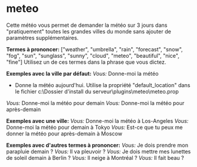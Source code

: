 # meteo

Cette météo vous permet de demander la météo sur 3  jours dans "pratiquement" toutes les grandes villes du monde sans ajouter de paramètres supplémentaires.

**Termes à prononcer:**
["weather", "umbrella", "rain", "forecast", "snow", "fog", "sun", "sunglass", "sunny", "cloud", "meteo", "beautiful", "nice", "fine"]
Utilisez un de ces termes dans la phrase que vous dictez.

**Exemples avec la ville par défaut:**
_Vous:_ Donne-moi la météo
- Donne la météo aujourd'hui. Utilise la propriété "default_location" dans le fichier c:\Dossier d'install du serveur\plugins\meteo\meteo.prop

_Vous:_ Donne-moi la météo pour demain
_Vous:_ Donne-moi la météo pour après-demain



**Exemples avec une ville:**
_Vous:_ Donne-moi la météo à Los-Angeles
_Vous:_ Donne-moi la météo pour demain à Tokyo
_Vous:_ Est-ce que tu peux me donner la météo pour après-demain à Moscow



**Exemples avec d'autres termes à prononcer:**
_Vous:_ Je dois prendre mon parapluie demain ?
_Vous:_ Il va pleuvoir ?
_Vous:_ Je dois mettre mes lunettes de soleil demain à Berlin ?
_Vous:_ Il neige à Montréal ?
_Vous:_ Il fait beau ?
